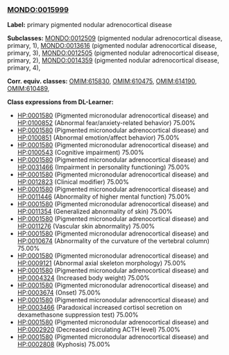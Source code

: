 
### [MONDO:0015999](http://purl.obolibrary.org/obo/MONDO_0015999)
**Label:** primary pigmented nodular adrenocortical disease

**Subclasses:** [MONDO:0012509](http://purl.obolibrary.org/obo/MONDO_0012509) (pigmented nodular adrenocortical disease, primary, 1), [MONDO:0013616](http://purl.obolibrary.org/obo/MONDO_0013616) (pigmented nodular adrenocortical disease, primary, 3), [MONDO:0012505](http://purl.obolibrary.org/obo/MONDO_0012505) (pigmented nodular adrenocortical disease, primary, 2), [MONDO:0014359](http://purl.obolibrary.org/obo/MONDO_0014359) (pigmented nodular adrenocortical disease, primary, 4), 

**Corr. equiv. classes:** [OMIM:615830](http://purl.obolibrary.org/obo/OMIM_615830), [OMIM:610475](http://purl.obolibrary.org/obo/OMIM_610475), [OMIM:614190](http://purl.obolibrary.org/obo/OMIM_614190), [OMIM:610489](http://purl.obolibrary.org/obo/OMIM_610489), 

**Class expressions from DL-Learner:**

- [HP:0001580](http://purl.obolibrary.org/obo/HP_0001580) (Pigmented micronodular adrenocortical disease) and [HP:0100852](http://purl.obolibrary.org/obo/HP_0100852) (Abnormal fear/anxiety-related behavior) 75.00%
- [HP:0001580](http://purl.obolibrary.org/obo/HP_0001580) (Pigmented micronodular adrenocortical disease) and [HP:0100851](http://purl.obolibrary.org/obo/HP_0100851) (Abnormal emotion/affect behavior) 75.00%
- [HP:0001580](http://purl.obolibrary.org/obo/HP_0001580) (Pigmented micronodular adrenocortical disease) and [HP:0100543](http://purl.obolibrary.org/obo/HP_0100543) (Cognitive impairment) 75.00%
- [HP:0001580](http://purl.obolibrary.org/obo/HP_0001580) (Pigmented micronodular adrenocortical disease) and [HP:0031466](http://purl.obolibrary.org/obo/HP_0031466) (Impairment in personality functioning) 75.00%
- [HP:0001580](http://purl.obolibrary.org/obo/HP_0001580) (Pigmented micronodular adrenocortical disease) and [HP:0012823](http://purl.obolibrary.org/obo/HP_0012823) (Clinical modifier) 75.00%
- [HP:0001580](http://purl.obolibrary.org/obo/HP_0001580) (Pigmented micronodular adrenocortical disease) and [HP:0011446](http://purl.obolibrary.org/obo/HP_0011446) (Abnormality of higher mental function) 75.00%
- [HP:0001580](http://purl.obolibrary.org/obo/HP_0001580) (Pigmented micronodular adrenocortical disease) and [HP:0011354](http://purl.obolibrary.org/obo/HP_0011354) (Generalized abnormality of skin) 75.00%
- [HP:0001580](http://purl.obolibrary.org/obo/HP_0001580) (Pigmented micronodular adrenocortical disease) and [HP:0011276](http://purl.obolibrary.org/obo/HP_0011276) (Vascular skin abnormality) 75.00%
- [HP:0001580](http://purl.obolibrary.org/obo/HP_0001580) (Pigmented micronodular adrenocortical disease) and [HP:0010674](http://purl.obolibrary.org/obo/HP_0010674) (Abnormality of the curvature of the vertebral column) 75.00%
- [HP:0001580](http://purl.obolibrary.org/obo/HP_0001580) (Pigmented micronodular adrenocortical disease) and [HP:0009121](http://purl.obolibrary.org/obo/HP_0009121) (Abnormal axial skeleton morphology) 75.00%
- [HP:0001580](http://purl.obolibrary.org/obo/HP_0001580) (Pigmented micronodular adrenocortical disease) and [HP:0004324](http://purl.obolibrary.org/obo/HP_0004324) (Increased body weight) 75.00%
- [HP:0001580](http://purl.obolibrary.org/obo/HP_0001580) (Pigmented micronodular adrenocortical disease) and [HP:0003674](http://purl.obolibrary.org/obo/HP_0003674) (Onset) 75.00%
- [HP:0001580](http://purl.obolibrary.org/obo/HP_0001580) (Pigmented micronodular adrenocortical disease) and [HP:0003466](http://purl.obolibrary.org/obo/HP_0003466) (Paradoxical increased cortisol secretion on dexamethasone suppression test) 75.00%
- [HP:0001580](http://purl.obolibrary.org/obo/HP_0001580) (Pigmented micronodular adrenocortical disease) and [HP:0002920](http://purl.obolibrary.org/obo/HP_0002920) (Decreased circulating ACTH level) 75.00%
- [HP:0001580](http://purl.obolibrary.org/obo/HP_0001580) (Pigmented micronodular adrenocortical disease) and [HP:0002808](http://purl.obolibrary.org/obo/HP_0002808) (Kyphosis) 75.00%


